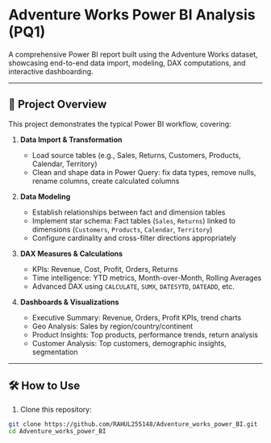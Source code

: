 # Adventure Works Power BI Analysis (PQ1)

A comprehensive Power BI report built using the Adventure Works dataset, showcasing end-to-end data import, modeling, DAX computations, and interactive dashboarding.

---

## 📁 Project Overview

This project demonstrates the typical Power BI workflow, covering:

1. **Data Import & Transformation**  
   - Load source tables (e.g., Sales, Returns, Customers, Products, Calendar, Territory)  
   - Clean and shape data in Power Query: fix data types, remove nulls, rename columns, create calculated columns

2. **Data Modeling**  
   - Establish relationships between fact and dimension tables  
   - Implement star schema: Fact tables (`Sales`, `Returns`) linked to dimensions (`Customers`, `Products`, `Calendar`, `Territory`)  
   - Configure cardinality and cross-filter directions appropriately

3. **DAX Measures & Calculations**  
   - KPIs: Revenue, Cost, Profit, Orders, Returns  
   - Time intelligence: YTD metrics, Month-over-Month, Rolling Averages  
   - Advanced DAX using `CALCULATE`, `SUMX`, `DATESYTD`, `DATEADD`, etc.

4. **Dashboards & Visualizations**  
   - Executive Summary: Revenue, Orders, Profit KPIs, trend charts  
   - Geo Analysis: Sales by region/country/continent  
   - Product Insights: Top products, performance trends, return analysis  
   - Customer Analysis: Top customers, demographic insights, segmentation

---

## 🛠️ How to Use

1. Clone this repository:

```bash
git clone https://github.com/RAHUL255148/Adventure_works_power_BI.git
cd Adventure_works_power_BI

